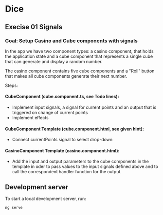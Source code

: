 # Dice

## Execise 01 Signals

### Goal: Setup Casino and Cube components with signals

In the app we have two component types: a casino component, that holds the application state 
and a cube component that represents a single cube that can generate and display a random number.

The casino component contains five cube components and a "Roll" button that makes all cube components generate their next number.

Steps:

#### CubeComponent (cube.component.ts, see Todo lines):
- Implement input signals, a signal for current points and an output that is triggered on change of current points
- Implement effects 

#### CubeComponent Template (cube.component.html, see given hint):
- Connect currentPoints signal to select drop-down

#### CasinoComponent Template (casino.component.html):
- Add the input and output parameters to the cube components in the template in oder to pass values to the input signals
defined above and to call the correspondent handler function for the output.


## Development server

To start a local development server, run:

```bash
ng serve
```


